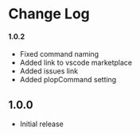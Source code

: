 # Change Log

#### 1.0.2
- Fixed command naming
- Added link to vscode marketplace
- Added issues link
- Added plopCommand setting

## 1.0.0
- Initial release
